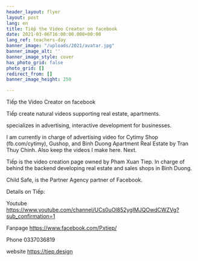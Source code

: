 ```yaml
---
header_layout: flyer
layout: post
lang: en
title: Tiếp the Video Creator on facebook
date: 2021-03-06T16:00:00.000+00:00
lang_ref: teachers-day
banner_image: "/uploads/2021/avatar.jpg"
banner_image_alt: ''
banner_image_style: cover
has_photo_grid: false
photo_grid: []
redirect_from: []
banner_image_height: 250

---
```

Tiếp the Video Creator on facebook

Tiếp create natural videos supporting real estate, apartments.

specializes in advertising, interactive development for businesses.

I am currently in charge of advertising video for Cytimy Shop (fb.com/cytimy), Gushop, and Binh Duong Apartment Real Estate by Tran Thuy Chinh. Also keep the videos I make here. Next.

Tiếp is the video creation page owned by Pham Xuan Tiep. In charge of behind the backend developing real estate and sales shops in Binh Duong.

Child Safe, is the Partner Agency partner of Facebook.

Details on Tiếp:

Youtube https://www.youtube.com/channel/UCs0uOl852ygIMJQOwdCWZVg?sub_confirmation=1

Fanpage https://www.facebook.com/Pxtiep/

Phone 0337036819

website https://tiep.design
